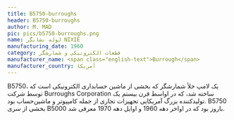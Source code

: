 ```yaml
---
title: B5750-burroughs
header: B5750-burroughs
author: M. MAD
pic: pics/b5750-burroughs.png
name: لوله نشانگر NIXIE
manufacturing_date: 1960
category: قطعات الکترونیکی و شمارشگر
manufacturer_name: <span class="english-text">Burrough</span>
manufacturer_country: آمریکا
---
```

<p>
<span class="english-text">B5750،</span>
یک لامپ خلأ شمارشگر که بخشی از ماشین حسابداری الکترونیکی است که توسط شرکت
<span class="english-text">Burroughs Corporation</span>
ساخته شد، که در اواسط قرن بیستم یک تولیدکننده بزرگ آمریکایی تجهیزات تجاری از
جمله کامپیوتر و ماشین‌حساب بود.
<span class="english-text">B5750</span>
بخشی از سری
<span class="english-text">B5000</span>
باروز بود که در اواخر دهه 1960 و اوایل دهه 1970 معرفی شد.‬‬
</p>
